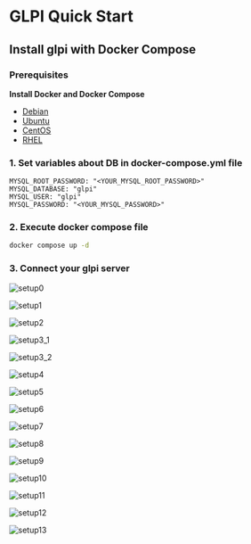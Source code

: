 # GLPI Quick Start

## Install glpi with Docker Compose

### Prerequisites

**Install Docker and Docker Compose**
- [Debian](https://docs.docker.com/engine/install/debian/)
- [Ubuntu](https://docs.docker.com/engine/install/ubuntu/)
- [CentOS](https://docs.docker.com/engine/install/centos/)
- [RHEL](https://docs.docker.com/engine/install/rhel/)

### 1. Set variables about DB in docker-compose.yml file
```
MYSQL_ROOT_PASSWORD: "<YOUR_MYSQL_ROOT_PASSWORD>"
MYSQL_DATABASE: "glpi"
MYSQL_USER: "glpi"
MYSQL_PASSWORD: "<YOUR_MYSQL_PASSWORD>"
```

### 2. Execute docker compose file
```bash
docker compose up -d
```

### 3. Connect your glpi server
![setup0](./reference_images/setup_0.png)

![setup1](./reference_images/setup_1.png)

![setup2](./reference_images/setup_2.png)

![setup3_1](./reference_images/setup_3_1.png)

![setup3_2](./reference_images/setup_3_2.png)

![setup4](./reference_images/setup_4.png)

![setup5](./reference_images/setup_5.png)

![setup6](./reference_images/setup_6.png)

![setup7](./reference_images/setup_7.png)

![setup8](./reference_images/setup_8.png)

![setup9](./reference_images/setup_9.png)

![setup10](./reference_images/setup_10.png)

![setup11](./reference_images/setup_11.png)

![setup12](./reference_images/setup_12.png)

![setup13](./reference_images/setup_13.png)